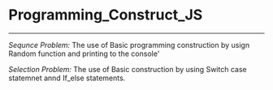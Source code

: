 # Programming_Construct_JS
---------------------------------------

*Sequnce Problem:* The use of Basic programming construction by usign Random function and printing to the console'

*Selection Problem:* The use of Basic construction by using Switch case statemnet annd If_else statements.
